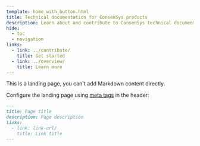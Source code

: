 ```yaml
---
template: home_with_button.html
title: Technical documentation for ConsenSys products
description: Learn about and contribute to ConsenSys technical documentation.
hide:
  - toc
  - navigation
links:
  - link: ../contribute/
    title: Get started
  - link: ../overview/
    title: Learn more
---
```


This is a landing page, you can't add Markdown content directly.

Configure the landing page using [meta tags](https://squidfunk.github.io/mkdocs-material/reference/meta-tags/) in the header:

```markdown
---
title: Page title
description: Page description
links:
  - link: link-url/
    title: Link title
---
```
